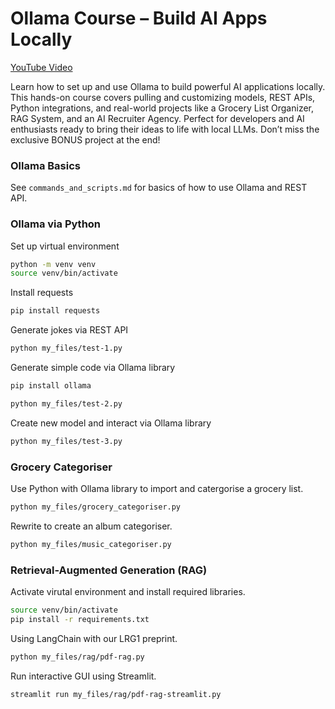<!-- @format -->
# Ollama Course – Build AI Apps Locally

[YouTube Video](https://www.youtube.com/watch?v=GWB9ApTPTv4&t=5054s)

Learn how to set up and use Ollama to build powerful AI applications locally. This hands-on course covers pulling and customizing models, REST APIs, Python integrations, and real-world projects like a Grocery List Organizer, RAG System, and an AI Recruiter Agency. Perfect for developers and AI enthusiasts ready to bring their ideas to life with local LLMs. Don’t miss the exclusive BONUS project at the end!

### Ollama Basics
See `commands_and_scripts.md` for basics of how to use Ollama and REST API.

### Ollama via Python
Set up virtual environment
```bash
python -m venv venv
source venv/bin/activate
```

Install requests
```bash
pip install requests
```

Generate jokes via REST API
```bash
python my_files/test-1.py
```

Generate simple code via Ollama library
```bash
pip install ollama

python my_files/test-2.py
```

Create new model and interact via Ollama library
```bash
python my_files/test-3.py
```

### Grocery Categoriser
Use Python with Ollama library to import and catergorise a grocery list.
```bash
python my_files/grocery_categoriser.py
```

Rewrite to create an album categoriser.
```bash
python my_files/music_categoriser.py
```

### Retrieval-Augmented Generation (RAG)
Activate virutal environment and install required libraries.
```bash
source venv/bin/activate
pip install -r requirements.txt
```

Using LangChain with our LRG1 preprint.
```bash
python my_files/rag/pdf-rag.py
```

Run interactive GUI using Streamlit.
```bash
streamlit run my_files/rag/pdf-rag-streamlit.py
```